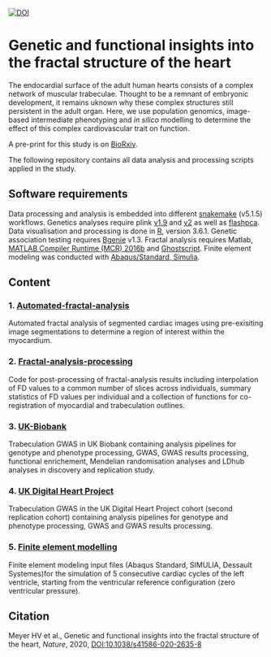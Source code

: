 [![DOI](https://zenodo.org/badge/166986710.svg)](https://zenodo.org/badge/latestdoi/166986710)

# Genetic and functional insights into the fractal structure of the heart
The endocardial surface of the adult human hearts consists of a complex network of muscular trabeculae. Thought to be a remnant of embryonic development, it remains uknown why these complex structures still persistent in the adult organ. Here, we use population genomics, image-based intermediate phenotyping and *in silico* modelling to determine the effect of this complex cardiovascular trait on function.

A pre-print for this study is on [BioRxiv](https://www.biorxiv.org/content/10.1101/553651v1).

The following repository contains all data analysis and processing scripts applied in the study.

## Software requirements
Data processing and analysis is embedded into different [snakemake](https://snakemake.readthedocs.io/en/stable/getting_started/installation.html) (v5.1.5) workflows.
Genetics analyses require
plink [v1.9](https://www.cog-genomics.org/plink2) and [v2](https://www.cog-genomics.org/plink/2.0/) as well as [flashpca](https://github.com/gabraham/flashpca).
Data visualisation and processing is done in [R](https://www.r-project.org/), version 3.6.1.
Genetic association testing requires [Bgenie](https://jmarchini.org/bgenie/) v1.3.
Fractal analysis requires Matlab, [MATLAB Compiler Runtime (MCR) 2016b](https://uk.mathworks.com/products/compiler/matlab-runtime.html) and [Ghostscript](https://www.ghostscript.com/). Finite element modeling was conducted with [Abaqus/Standard, Simulia](https://www.3ds.com/products-services/simulia/products/abaqus/abaqusstandard/).

## Content

### 1. [Automated-fractal-analysis](https://github.com/ImperialCollegeLondon/fractalgenetics/tree/master/automated-fractal-analysis)
Automated fractal analysis of segmented cardiac images using pre-exisiting image segmentations to determine a region of interest within the myocardium.

### 2. [Fractal-analysis-processing](https://github.com/ImperialCollegeLondon/fractalgenetics/tree/master/fractal-analysis-processing)
Code for post-processing of fractal-analysis results including interpolation of FD values to a common number of slices across individuals, summary statistics of FD values per individual and a collection of functions for co-registration of myocardial and trabeculation outlines.

### 3. [UK-Biobank](https://github.com/ImperialCollegeLondon/fractalgenetics/tree/master/UK-Biobank)
Trabeculation GWAS in UK Biobank containing analysis pipelines for genotype and phenotype processing,
GWAS, GWAS results processing, functional enrichement, Mendelian randomisation analyses and LDhub analyses in discovery and replication study.

### 4. [UK Digital Heart Project](https://github.com/ImperialCollegeLondon/fractalgenetics/tree/master/digital-heart)
Trabeculation GWAS in the UK Digital Heart Project cohort (second replication cohort) containing analysis pipelines for genotype and phenotype processing, GWAS and GWAS results processing.

### 5. [Finite element modelling](https://github.com/ImperialCollegeLondon/fractalgenetics/tree/master/Finite-element-modelling)
Finite element modeling input files (Abaqus Standard, SIMULIA, Dessault Systemes)for the simulation of 5 consecutive cardiac cycles of the left ventricle, starting from the ventricular reference configuration (zero ventricular pressure).

## Citation
Meyer HV et al., Genetic and functional insights into the fractal structure of the heart, *Nature*, 2020, [DOI:10.1038/s41586-020-2635-8](https://doi.org/10.1038/s41586-020-2635-8)







